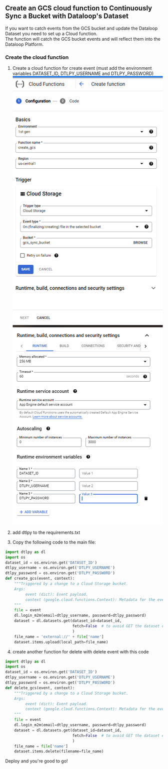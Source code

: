 ## Create an GCS cloud function to Continuously Sync a Bucket with Dataloop's Dataset  
  
If you want to catch events from the GCS bucket and update the Dataloop Dataset you need to set up a Cloud function.  
The function will catch the GCS bucket events and will reflect them into the Dataloop Platform.  
  
### Create the cloud function  
1. Create a cloud function for create event (must add the environment variables DATASET_ID, DTLPY_USERNAME and DTLPY_PASSWORD)  
![add_layer](../../../../assets/gcs_screenshots/createfunction.PNG)  
![add_layer](../../../../assets/gcs_screenshots/Capture.PNG)  
  
2. add dtlpy to the requirements.txt  
3. Copy the following code to the main file:  

```python
import dtlpy as dl
import os
dataset_id = os.environ.get('DATASET_ID')
dtlpy_username = os.environ.get('DTLPY_USERNAME')
dtlpy_password = os.environ.get('DTLPY_PASSWORD')
def create_gcs(event, context):
    """Triggered by a change to a Cloud Storage bucket.
    Args:
         event (dict): Event payload.
         context (google.cloud.functions.Context): Metadata for the event.
    """
    file = event
    dl.login_m2m(email=dtlpy_username, password=dtlpy_password)
    dataset = dl.datasets.get(dataset_id=dataset_id,
                              fetch=False  # to avoid GET the dataset each time
                              )
    file_name = 'external://' + file['name']
    dataset.items.upload(local_path=file_name)
```
4. create another function for delete with delete event with this code  

```python
import dtlpy as dl
import os
dataset_id = os.environ.get('DATASET_ID')
dtlpy_username = os.environ.get('DTLPY_USERNAME')
dtlpy_password = os.environ.get('DTLPY_PASSWORD')
def delete_gcs(event, context):
    """Triggered by a change to a Cloud Storage bucket.
    Args:
         event (dict): Event payload.
         context (google.cloud.functions.Context): Metadata for the event.
    """
    file = event
    dl.login_m2m(email=dtlpy_username, password=dtlpy_password)
    dataset = dl.datasets.get(dataset_id=dataset_id,
                              fetch=False  # to avoid GET the dataset each time
                              )
    file_name = file['name']
    dataset.items.delete(filename=file_name)
```
Deploy and you're good to go!  

